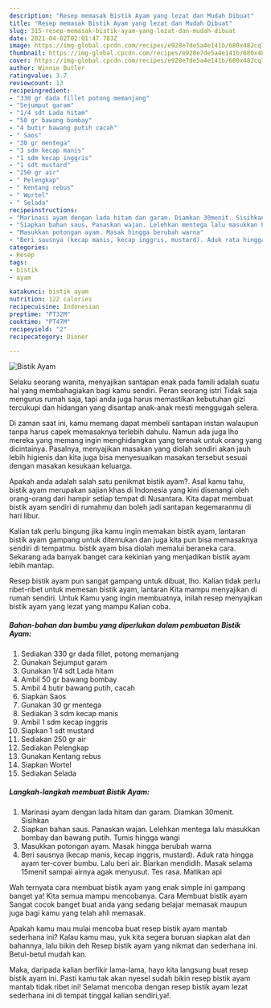 ```yaml
---
description: "Resep memasak Bistik Ayam yang lezat dan Mudah Dibuat"
title: "Resep memasak Bistik Ayam yang lezat dan Mudah Dibuat"
slug: 315-resep-memasak-bistik-ayam-yang-lezat-dan-mudah-dibuat
date: 2021-04-02T02:01:47.783Z
image: https://img-global.cpcdn.com/recipes/e928e7de5a4e141b/680x482cq70/bistik-ayam-foto-resep-utama.jpg
thumbnail: https://img-global.cpcdn.com/recipes/e928e7de5a4e141b/680x482cq70/bistik-ayam-foto-resep-utama.jpg
cover: https://img-global.cpcdn.com/recipes/e928e7de5a4e141b/680x482cq70/bistik-ayam-foto-resep-utama.jpg
author: Winnie Butler
ratingvalue: 3.7
reviewcount: 13
recipeingredient:
- "330 gr dada fillet potong memanjang"
- "Sejumput garam"
- "1/4 sdt Lada hitam"
- "50 gr bawang bombay"
- "4 butir bawang putih cacah"
- " Saos"
- "30 gr mentega"
- "3 sdm kecap manis"
- "1 sdm kecap inggris"
- "1 sdt mustard"
- "250 gr air"
- " Pelengkap"
- " Kentang rebus"
- " Wortel"
- " Selada"
recipeinstructions:
- "Marinasi ayam dengan lada hitam dan garam. Diamkan 30menit. Sisihkan"
- "Siapkan bahan saus. Panaskan wajan. Lelehkan mentega lalu masukkan bombay dan bawang putih. Tumis hingga wangi"
- "Masukkan potongan ayam. Masak hingga berubah warna"
- "Beri sausnya (kecap manis, kecap inggris, mustard). Aduk rata hingga ayam ter-cover bumbu. Lalu beri air. Biarkan mendidih. Masak selama 15menit sampai airnya agak menyusut. Tes rasa. Matikan api"
categories:
- Resep
tags:
- bistik
- ayam

katakunci: bistik ayam 
nutrition: 122 calories
recipecuisine: Indonesian
preptime: "PT32M"
cooktime: "PT47M"
recipeyield: "2"
recipecategory: Dinner

---
```



![Bistik Ayam](https://img-global.cpcdn.com/recipes/e928e7de5a4e141b/680x482cq70/bistik-ayam-foto-resep-utama.jpg)

Selaku seorang wanita, menyajikan santapan enak pada famili adalah suatu hal yang membahagiakan bagi kamu sendiri. Peran seorang istri Tidak saja mengurus rumah saja, tapi anda juga harus memastikan kebutuhan gizi tercukupi dan hidangan yang disantap anak-anak mesti menggugah selera.

Di zaman  saat ini, kamu memang dapat membeli santapan instan walaupun tanpa harus capek memasaknya terlebih dahulu. Namun ada juga lho mereka yang memang ingin menghidangkan yang terenak untuk orang yang dicintainya. Pasalnya, menyajikan masakan yang diolah sendiri akan jauh lebih higienis dan kita juga bisa menyesuaikan masakan tersebut sesuai dengan masakan kesukaan keluarga. 



Apakah anda adalah salah satu penikmat bistik ayam?. Asal kamu tahu, bistik ayam merupakan sajian khas di Indonesia yang kini disenangi oleh orang-orang dari hampir setiap tempat di Nusantara. Kita dapat membuat bistik ayam sendiri di rumahmu dan boleh jadi santapan kegemaranmu di hari libur.

Kalian tak perlu bingung jika kamu ingin memakan bistik ayam, lantaran bistik ayam gampang untuk ditemukan dan juga kita pun bisa memasaknya sendiri di tempatmu. bistik ayam bisa diolah memalui beraneka cara. Sekarang ada banyak banget cara kekinian yang menjadikan bistik ayam lebih mantap.

Resep bistik ayam pun sangat gampang untuk dibuat, lho. Kalian tidak perlu ribet-ribet untuk memesan bistik ayam, lantaran Kita mampu menyajikan di rumah sendiri. Untuk Kamu yang ingin membuatnya, inilah resep menyajikan bistik ayam yang lezat yang mampu Kalian coba.

<!--inarticleads1-->

##### Bahan-bahan dan bumbu yang diperlukan dalam pembuatan Bistik Ayam:

1. Sediakan 330 gr dada fillet, potong memanjang
1. Gunakan Sejumput garam
1. Gunakan 1/4 sdt Lada hitam
1. Ambil 50 gr bawang bombay
1. Ambil 4 butir bawang putih, cacah
1. Siapkan  Saos
1. Gunakan 30 gr mentega
1. Sediakan 3 sdm kecap manis
1. Ambil 1 sdm kecap inggris
1. Siapkan 1 sdt mustard
1. Sediakan 250 gr air
1. Sediakan  Pelengkap
1. Gunakan  Kentang rebus
1. Siapkan  Wortel
1. Sediakan  Selada




<!--inarticleads2-->

##### Langkah-langkah membuat Bistik Ayam:

1. Marinasi ayam dengan lada hitam dan garam. Diamkan 30menit. Sisihkan
1. Siapkan bahan saus. Panaskan wajan. Lelehkan mentega lalu masukkan bombay dan bawang putih. Tumis hingga wangi
1. Masukkan potongan ayam. Masak hingga berubah warna
1. Beri sausnya (kecap manis, kecap inggris, mustard). Aduk rata hingga ayam ter-cover bumbu. Lalu beri air. Biarkan mendidih. Masak selama 15menit sampai airnya agak menyusut. Tes rasa. Matikan api




Wah ternyata cara membuat bistik ayam yang enak simple ini gampang banget ya! Kita semua mampu mencobanya. Cara Membuat bistik ayam Sangat cocok banget buat anda yang sedang belajar memasak maupun juga bagi kamu yang telah ahli memasak.

Apakah kamu mau mulai mencoba buat resep bistik ayam mantab sederhana ini? Kalau kamu mau, yuk kita segera buruan siapkan alat dan bahannya, lalu bikin deh Resep bistik ayam yang nikmat dan sederhana ini. Betul-betul mudah kan. 

Maka, daripada kalian berfikir lama-lama, hayo kita langsung buat resep bistik ayam ini. Pasti kamu tak akan nyesel sudah bikin resep bistik ayam mantab tidak ribet ini! Selamat mencoba dengan resep bistik ayam lezat sederhana ini di tempat tinggal kalian sendiri,ya!.

